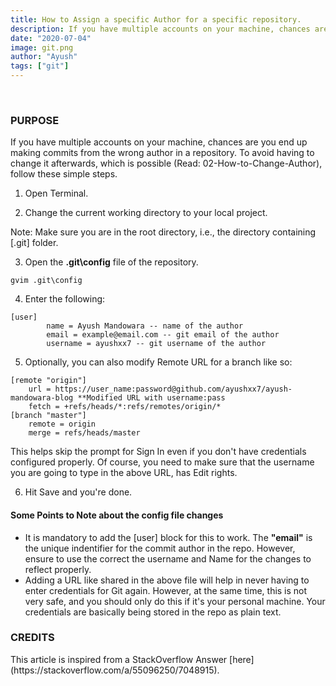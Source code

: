 ```yaml
---
title: How to Assign a specific Author for a specific repository.
description: If you have multiple accounts on your machine, chances are you end up making commits from the wrong author in a repository. To avoid that read on.
date: "2020-07-04"
image: git.png
author: "Ayush"
tags: ["git"]
---
```


<br />

<h3>PURPOSE</h3>
If you have multiple accounts on your machine, chances are you end up making commits from the wrong author in a repository. 
To avoid having to change it afterwards, which is possible (Read: 02-How-to-Change-Author), follow these simple steps.

1. Open Terminal.

2. Change the current working directory to your local project.

Note: Make sure you are in the root directory, i.e., the directory containing [.git] folder.

3. Open the <b>.git\config</b> file of the repository.

```
gvim .git\config
```

4. Enter the following:

```
[user]
        name = Ayush Mandowara -- name of the author
        email = example@email.com -- git email of the author
        username = ayushxx7 -- git username of the author
```

5. Optionally, you can also modify Remote URL for a branch like so:
```
[remote "origin"]
	url = https://user_name:password@github.com/ayushxx7/ayush-mandowara-blog **Modified URL with username:pass
	fetch = +refs/heads/*:refs/remotes/origin/*
[branch "master"]
	remote = origin
	merge = refs/heads/master
```
This helps skip the prompt for Sign In even if you don't have credentials configured properly. Of course, you need to make sure that the username you are going to type in the above URL, has Edit rights.

6. Hit Save and you're done.

<h4> Some Points to Note about the config file changes </h4>

  - It is mandatory to add the [user] block for this to work. The <b>"email"</b> is the unique indentifier for the commit author in the repo. However, ensure to use the correct the username and Name for the changes to reflect properly.
  - Adding a URL like shared in the above file will help in never having to enter credentials for Git again. However, at the same time, this is not very safe, and you should only do this if it's your personal machine. Your credentials are basically being stored in the repo as plain text.

<h3>CREDITS</h3>
This article is inspired from a StackOverflow Answer [here](https://stackoverflow.com/a/55096250/7048915). 

